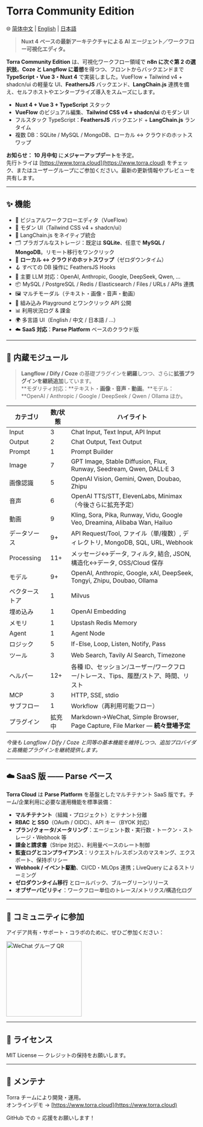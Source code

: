  
# Torra Community Edition

🌐 [简体中文](./README.md) | [English](./README.en.md) | [日本語](./README.ja.md)

> **Nuxt 4 ベースの最新アーキテクチャによる AI エージェント／ワークフロー可視化エディタ。**

**Torra Community Edition** は、可視化ワークフロー領域で **n8n に次ぐ第 2 の選択肢**。**Coze と Langflow に着想**を得つつ、フロントからバックエンドまで **TypeScript・Vue 3・Nuxt 4** で実装しました。VueFlow + Tailwind v4 + shadcn/ui の軽量な UI、**FeathersJS** バックエンド、**LangChain.js** 連携を備え、セルフホストやエンタープライズ導入をスムーズにします。

- **Nuxt 4 + Vue 3 + TypeScript** スタック  
- **VueFlow** のビジュアル編集、**Tailwind CSS v4 + shadcn/ui** のモダン UI  
- フルスタック TypeScript：**FeathersJS** バックエンド + **LangChain.js** ランタイム  
- 複数 DB：SQLite / MySQL / MongoDB、ローカル ↔ クラウドのホットスワップ

**お知らせ：** **10 月中旬** に**メジャーアップデート**を予定。  
先行トライは [https://www.torra.cloud](https://www.torra.cloud) をチェック、またはユーザーグループにご参加ください。最新の更新情報やプレビューを共有します。

---

## ✨ 機能

- 🚀 ビジュアルワークフローエディタ（VueFlow）  
- 🎨 モダン UI（Tailwind CSS v4 + shadcn/ui）  
- 🤖 LangChain.js をネイティブ統合  
- 🗂 プラガブルなストレージ：既定は **SQLite**、任意で **MySQL / MongoDB**。リモート移行をワンクリック  
- 🔄 **ローカル ↔ クラウドのホットスワップ**（ゼロダウンタイム）  
- 🪝 すべての DB 操作に FeathersJS Hooks  
- 🧠 主要 LLM 対応：OpenAI, Anthropic, Google, DeepSeek, Qwen, …  
- 📦 MySQL / PostgreSQL / Redis / Elasticsearch / Files / URLs / APIs 連携  
- 🖼 マルチモーダル（テキスト・画像・音声・動画）  
- 🧪 組み込み Playground とワンクリック API 公開  
- 📊 利用状況ログ & 課金  
- 🌍 多言語 UI（English / 中文 / 日本語 / …）  
- ☁️ **SaaS 対応**：**Parse Platform** ベースのクラウド版

---

## 🧩 内蔵モジュール

> **Langflow / Dify / Coze** の基礎プラグインを**網羅**しつつ、さらに**拡張プラグインを継続追加**しています。  
> **モダリティ対応：**テキスト・**画像**・**音声**・**動画**。**モデル：**OpenAI / Anthropic / Google / DeepSeek / Qwen / Ollama ほか。

| カテゴリ          | 数/状態   | ハイライト                                                                       |
| ----------------- | --------- | -------------------------------------------------------------------------------- |
| Input             | 3         | Chat Input, Text Input, API Input                                                |
| Output            | 2         | Chat Output, Text Output                                                         |
| Prompt            | 1         | Prompt Builder                                                                    |
| Image             | 7         | GPT Image, Stable Diffusion, Flux, Runway, Seedream, Qwen, DALL·E 3             |
| 画像認識          | 5         | OpenAI Vision, Gemini, Qwen, Doubao, Zhipu                                       |
| 音声              | 6         | OpenAI TTS/STT, ElevenLabs, Minimax（今後さらに拡充予定）                         |
| 動画              | 9         | Kling, Sora, Pika, Runway, Vidu, Google Veo, Dreamina, Alibaba Wan, Hailuo      |
| データソース      | 9+        | API Request/Tool, ファイル（単/複数）, ディレクトリ, MongoDB, SQL, URL, Webhook  |
| Processing        | 11+       | メッセージ↔データ, フィルタ, 結合, JSON, 構造化↔データ, OSS/Cloud 保存          |
| モデル            | 9+        | OpenAI, Anthropic, Google, xAI, DeepSeek, Tongyi, Zhipu, Doubao, Ollama          |
| ベクターストア     | 1         | Milvus                                                                            |
| 埋め込み          | 1         | OpenAI Embedding                                                                  |
| メモリ            | 1         | Upstash Redis Memory                                                              |
| Agent             | 1         | Agent Node                                                                        |
| ロジック          | 5         | If-Else, Loop, Listen, Notify, Pass                                               |
| ツール            | 3         | Web Search, Tavily AI Search, Timezone                                            |
| ヘルパー          | 12+       | 各種 ID、セッション/ユーザー/ワークフロー/トレース、Tips、履歴/ストア、時間、リスト |
| MCP               | 3         | HTTP, SSE, stdio                                                                  |
| サブフロー        | 1         | Workflow（再利用可能フロー）                                                       |
| プラグイン        | 拡充中    | Markdown→WeChat, Simple Browser, Page Capture, File Marker — **続々登場予定**     |

_今後も Langflow / Dify / Coze と同等の基本機能を維持しつつ、追加プロバイダと高機能プラグインを継続提供します。_

---

## ☁️ SaaS 版 —— Parse ベース

**Torra Cloud** は **Parse Platform** を基盤としたマルチテナント SaaS 版です。チーム/企業利用に必要な運用機能を標準装備：

- **マルチテナント**（組織・プロジェクト）とテナント分離  
- **RBAC と SSO**（OAuth / OIDC）、API キー（BYOK 対応）  
- **プラン/クォータ/メータリング**：エージェント数・実行数・トークン・ストレージ・Webhook 等  
- **課金と請求書**（Stripe 対応）、利用量ベースのレート制御  
- **監査ログとコンプライアンス**：リクエスト/レスポンスのマスキング、エクスポート、保持ポリシー  
- **Webhook / イベント駆動**、CI/CD・MLOps 連携；LiveQuery によるストリーミング  
- **ゼロダウンタイム移行** とロールバック、ブルーグリーンリリース  
- **オブザーバビリティ**：ワークフロー単位のトレース/メトリクス/構造化ログ  

---

## 📱  コミュニティに参加

アイデア共有・サポート・コラボのために、ぜひご参加ください：

<img src="https://file.web.hlingsoft.com/HK8AYmIErpERLFQTqJN3LSTe6KEt1T8H/torra.jpg" alt="WeChat グループ QR" width="200" />

---
 

## 📄 ライセンス

MIT License — クレジットの保持をお願いします。

---

## 🙌 メンテナ

Torra チームにより開発・運用。  
オンラインデモ → [https://www.torra.cloud](https://www.torra.cloud)

GitHub での ⭐ 応援をお願いします！
